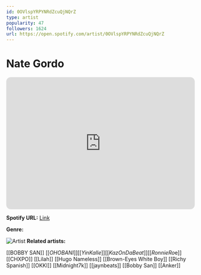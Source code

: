 ```yaml
---
id: 0OVlspYRPYNRdZcuQjNQrZ
type: artist
popularity: 47
followers: 1624
url: https://open.spotify.com/artist/0OVlspYRPYNRdZcuQjNQrZ
---
```

# Nate Gordo

<iframe style="border-radius:12px" src="https://open.spotify.com/embed/artist/0OVlspYRPYNRdZcuQjNQrZ" width="100%" height="352" frameBorder="0" allowfullscreen="" allow="autoplay; clipboard-write; encrypted-media; fullscreen; picture-in-picture" loading="lazy"></iframe>

**Spotify URL:** [Link](https://open.spotify.com/artist/0OVlspYRPYNRdZcuQjNQrZ)

**Genre:** 

![Artist](https://i.scdn.co/image/ab6761610000e5eb69c239f6f4ca4dcf8f58ca23)
**Related artists:**

[[BOBBY SAN]]
[[$OHO BANI]]
[[Yin Kalle]]
[[KazOnDaBeat]]
[[Ronnie Ro$e]]
[[CHXPO]]
[[Lilah]]
[[Hugo Nameless]]
[[Brown-Eyes White Boy]]
[[Richy Spanish]]
[[OKKI]]
[[Midnight7k]]
[[jaynbeats]]
[[Bobby San]]
[[Anker]]
